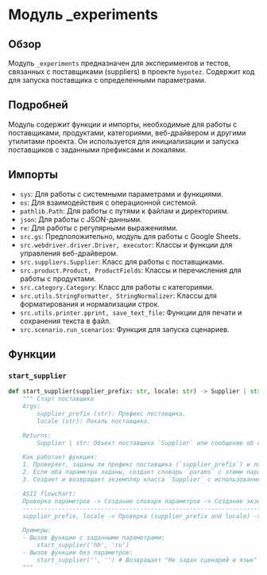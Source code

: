 # Модуль _experiments

## Обзор

Модуль `_experiments` предназначен для экспериментов и тестов, связанных с поставщиками (suppliers) в проекте `hypotez`. Содержит код для запуска поставщика с определенными параметрами.

## Подробней

Модуль содержит функции и импорты, необходимые для работы с поставщиками, продуктами, категориями, веб-драйвером и другими утилитами проекта. Он используется для инициализации и запуска поставщиков с заданными префиксами и локалями.

## Импорты

- `sys`: Для работы с системными параметрами и функциями.
- `os`: Для взаимодействия с операционной системой.
- `pathlib.Path`: Для работы с путями к файлам и директориям.
- `json`: Для работы с JSON-данными.
- `re`: Для работы с регулярными выражениями.
- `src.gs`: Предположительно, модуль для работы с Google Sheets.
- `src.webdriver.driver.Driver, executor`: Классы и функции для управления веб-драйвером.
- `src.suppliers.Supplier`: Класс для работы с поставщиками.
- `src.product.Product, ProductFields`: Классы и перечисления для работы с продуктами.
- `src.category.Category`: Класс для работы с категориями.
- `src.utils.StringFormatter, StringNormalizer`: Классы для форматирования и нормализации строк.
- `src.utils.printer.pprint, save_text_file`: Функции для печати и сохранения текста в файл.
- `src.scenario.run_scenarios`: Функция для запуска сценариев.

## Функции

### `start_supplier`

```python
def start_supplier(supplier_prefix: str, locale: str) -> Supplier | str:
    """ Старт поставщика 
    Args:
        supplier_prefix (str): Префикс поставщика.
        locale (str): Локаль поставщика.

    Returns:
        Supplier | str: Объект поставщика `Supplier` или сообщение об ошибке, если параметры не заданы.

    Как работает функция:
    1. Проверяет, заданы ли префикс поставщика (`supplier_prefix`) и локаль (`locale`). Если хотя бы один из параметров не задан, возвращает сообщение об ошибке "Не задан сценарий и язык".
    2. Если оба параметра заданы, создает словарь `params` с этими параметрами.
    3. Создает и возвращает экземпляр класса `Supplier` с использованием переданных параметров.

    ASII flowchart:
    Проверка параметров -> Создание словаря параметров -> Создание экземпляра Supplier
    -----------------------------------------------------------------------------------
    supplier_prefix, locale -> Проверка (supplier_prefix and locale) -> params: dict -> Supplier(**params)

    Примеры:
    - Вызов функции с заданными параметрами:
        start_supplier('hb', 'ru')
    - Вызов функции без параметров:
        start_supplier('', '') # Возвращает "Не задан сценарий и язык"
    """